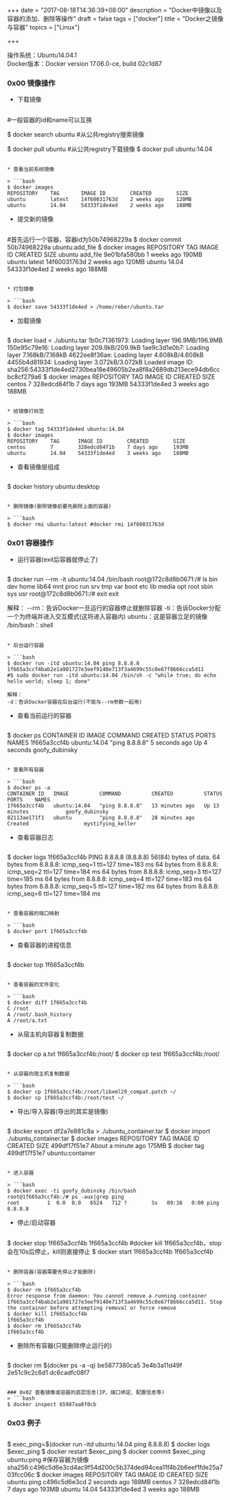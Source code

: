 +++
date = "2017-08-18T14:36:39+08:00"
description = "Docker中镜像以及容器的添加、删除等操作"
draft = false
tags = ["docker"]
title = "Docker之镜像与容器"
topics = ["Linux"]

+++

操作系统：Ubuntu14.04.1  
Docker版本：Docker version 17.06.0-ce, build 02c1d87

### 0x00 镜像操作
* 下载镜像

> ```bash
#一般容器的id和name可以互换

$ docker search ubuntu #从公共registry搜索镜像

$ docker pull ubuntu #从公共registry下载镜像
$ docker pull ubuntu:14.04
```

* 查看当前系统镜像

> ```bash
$ docker images
REPOSITORY    TAG       IMAGE ID        CREATED        SIZE
ubuntu        latest    14f60031763d    2 weeks ago    120MB
ubuntu        14.04     54333f1de4ed    2 weeks ago    188MB
```

* 提交新的镜像

> ```
#首先运行一个容器，容器id为50b74968229a
$ docker commit 50b74968229a ubuntu:add_file
$ docker images
REPOSITORY    TAG       IMAGE ID        CREATED        SIZE
ubuntu        add_file  9e01bfa580bb    1 weeks ago    190MB
ubuntu        latest    14f60031763d    2 weeks ago    120MB
ubuntu        14.04     54333f1de4ed    2 weeks ago    188MB
```

* 打包镜像

> ```bash
$ docker save 54333f1de4ed > /home/reber/ubuntu.tar
```

* 加载镜像

> ```bash
$ docker load < ./ubuntu.tar
1b0c71361973: Loading layer  196.9MB/196.9MB
150e95c79e16: Loading layer  209.9kB/209.9kB
1ae9c3d1e0b7: Loading layer  7.168kB/7.168kB
4622ee8f36ae: Loading layer  4.608kB/4.608kB
4455b4d81934: Loading layer  3.072kB/3.072kB
Loaded image ID: sha256:54333f1de4ed2730bea18e49605b2ea8f8a2689db213ece94db6ccbc8cf279a6
$ docker images
REPOSITORY    TAG       IMAGE ID        CREATED        SIZE
centos        7         328edcd84f1b    7 days ago     193MB
<none>        <none>    54333f1de4ed    3 weeks ago    188MB
```

* 给镜像打标签

> ```bash
$ docker tag 54333f1de4ed ubuntu:14.04
$ docker images
REPOSITORY    TAG      IMAGE ID        CREATED        SIZE
centos        7        328edcd84f1b    7 days ago     193MB
ubuntu        14.04    54333f1de4ed    3 weeks ago    188MB
```

* 查看镜像层组成

> ```bash
$ docker history ubuntu:desktop
```

* 删除镜像(删除镜像前要先删除上面的容器)

> ```bash
$ docker rmi ubuntu:latest #docker rmi 14f60031763d
```

### 0x01 容器操作
* 运行容器(exit后容器就停止了)

> ```bash
$ docker run --rm -it ubuntu:14.04 /bin/bash
root@172c8d8b0671:/# ls
bin   dev  home  lib64  mnt  proc  run   srv  tmp  var
boot  etc  lib   media  opt  root  sbin  sys  usr
root@172c8d8b0671:/# exit
exit

解释：
--rm：告诉Docker一旦运行的容器停止就删除容器
-ti：告诉Docker分配一个为终端并进入交互模式(这将进入容器内)
ubuntu：这是容器立足的镜像
/bin/bash：shell
```

* 后台运行容器

> ```bash
$ docker run -itd ubuntu:14.04 ping 8.8.8.8
1f665a3ccf4bab2e1a901727e3eef9140e713f3a4699c55c0e67f8666cca5d11
#$ sudo docker run -itd ubuntu:14.04 /bin/sh -c "while true; do echo hello world; sleep 1; done"

解释：
-d：告诉Docker容器在后台运行(不能与--rm参数一起用)
```

* 查看当前运行的容器

> ```bash
$ docker ps
CONTAINER ID   IMAGE          COMMAND          CREATED          STATUS          PORTS    NAMES
1f665a3ccf4b   ubuntu:14.04   "ping 8.8.8.8"   5 seconds ago    Up 4 seconds             goofy_dubinsky
```

* 查看所有容器

> ```bash
$ docker ps -a
CONTAINER ID   IMAGE          COMMAND          CREATED          STATUS          PORTS    NAMES
1f665a3ccf4b   ubuntu:14.04   "ping 8.8.8.8"   13 minutes ago   Up 13 minutes            goofy_dubinsky
82113ae171f1   ubuntu         "ping 8.8.8.8"   28 minutes ago   Created                  mystifying_keller
```

* 查看容器日志

> ```bash
$ docker logs 1f665a3ccf4b
PING 8.8.8.8 (8.8.8.8) 56(84) bytes of data.
64 bytes from 8.8.8.8: icmp_seq=1 ttl=127 time=183 ms
64 bytes from 8.8.8.8: icmp_seq=2 ttl=127 time=184 ms
64 bytes from 8.8.8.8: icmp_seq=3 ttl=127 time=185 ms
64 bytes from 8.8.8.8: icmp_seq=4 ttl=127 time=183 ms
64 bytes from 8.8.8.8: icmp_seq=5 ttl=127 time=182 ms
64 bytes from 8.8.8.8: icmp_seq=6 ttl=127 time=184 ms
```

* 查看容器的端口映射

> ```bash
$ docker port 1f665a3ccf4b
```

* 查看容器的进程信息

> ```bash
$ docker top 1f665a3ccf4b
```

* 查看容器的文件变化

> ```bash
$ docker diff 1f665a3ccf4b
C /root
A /root/.bash_history
A /root/a.txt
```

* 从宿主机向容器复制数据

> ```bash
$ docker cp a.txt 1f665a3ccf4b:/root/
$ docker cp test 1f665a3ccf4b:/root/
```

* 从容器向宿主机复制数据

> ```bash
$ docker cp 1f665a3ccf4b:/root/libxml29_compat.patch ~/
$ docker cp 1f665a3ccf4b:/root/test ~/
```

* 导出/导入容器(导出的其实是镜像)

> ```bash
$ docker export df2a7e881c8a > ./ubuntu_container.tar
$ docker import ./ubuntu_container.tar
$ docker images
REPOSITORY    TAG       IMAGE ID        CREATED               SIZE
<none>        <none>    499df17f51e7    About a minute ago    175MB
$ docker tag 499df17f51e7 ubuntu:container
```

* 进入容器

> ```bash
$ docker exec -ti goofy_dubinsky /bin/bash
root@1f665a3ccf4b:/# ps -aux|grep ping
root         1  0.0  0.0   6524   712 ?        Ss   09:38   0:00 ping 8.8.8.8
```

* 停止/启动容器

> ```bash
$ docker stop 1f665a3ccf4b
1f665a3ccf4b
#docker kill 1f665a3ccf4b，stop会在10s后停止，kill则直接停止
$ docker start 1f665a3ccf4b
1f665a3ccf4b
```

* 删除容器(容器需要先停止才能删除)

> ```bash
$ docker rm 1f665a3ccf4b
Error response from daemon: You cannot remove a running container 1f665a3ccf4bab2e1a901727e3eef9140e713f3a4699c55c0e67f8666cca5d11. Stop the container before attempting removal or force remove
$ docker kill 1f665a3ccf4b
1f665a3ccf4b
$ docker rm 1f665a3ccf4b
1f665a3ccf4b
```

* 删除所有容器(只能删除停止运行的)

> ```bash
$ docker rm $(docker ps -a -q)
be5877380ca5
3e4b3a11d49f
2e51c9c2c6d1
dc6cadfc08f7
```

### 0x02 查看镜像或容器的底层信息(IP、端口绑定、配置信息等)
> ```bash
$ docker inspect 65987aa8f0cb
```

### 0x03 例子
> ```bash
$ exec_ping=$(docker run -itd ubuntu:14.04 ping 8.8.8.8)
$ docker logs $exec_ping
$ docker restart $exec_ping
$ docker commit $exec_ping ubuntu:ping #保存容器为镜像
sha256:c496c5d6e3cd4ac9f54d200c5b374ded94cea11f4b2b6eef1fde25a703fcc06c
$ docker images
REPOSITORY    TAG      IMAGE ID        CREATED          SIZE
ubuntu        ping     c496c5d6e3cd    2 seconds ago    188MB
centos        7        328edcd84f1b    7 days ago       193MB
ubuntu        14.04    54333f1de4ed    3 weeks ago      188MB
```